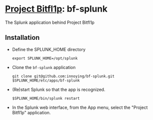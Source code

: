 # [Project Bitfl1p](https://www.bitfl1p.com): bf-splunk
The Splunk application behind Project Bitfl1p

## Installation
* Define the SPLUNK_HOME directory
  ```shell
  export SPLUNK_HOME=/opt/splunk
  ```
* Clone the `bf-splunk` application
  ```shell
  git clone git@github.com:innoying/bf-splunk.git $SPLUNK_HOME/etc/apps/bf-splunk
  ```
* (Re)start Splunk so that the app is recognized.
  ```shell
  $SPLUNK_HOME/bin/splunk restart
  ```
* In the Splunk web interface, from the App menu, select the "Project Bitfl1p" application.
